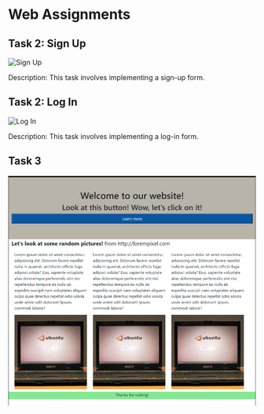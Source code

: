 # Web Assignments

## Task 2: Sign Up
![Sign Up](https://github.com/omi1215/Web-Assignments/assets/143265065/d2d924fa-9bcf-4da4-8033-8154663724a0)

Description: This task involves implementing a sign-up form.

## Task 2: Log In
![Log In](https://github.com/omi1215/Web-Assignments/assets/143265065/c2c9c2d3-6747-457d-85f0-cbbf3be26b10)

Description: This task involves implementing a log-in form.

## Task 3
![alt text](image-1.png)
